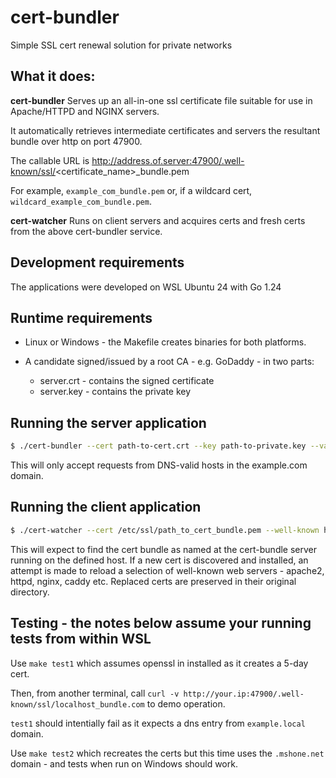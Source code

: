 # cert-bundler

Simple SSL cert renewal solution for private networks

## What it does:

**cert-bundler** Serves up an all-in-one ssl certificate file suitable for use in Apache/HTTPD and NGINX servers.

It automatically retrieves intermediate certificates and servers the resultant bundle over http on port 47900.

The callable URL is http://address.of.server:47900/.well-known/ssl/<certificate_name>\_bundle.pem

For example, `example_com_bundle.pem` or, if a wildcard cert, `wildcard_example_com_bundle.pem`.

**cert-watcher** Runs on client servers and acquires certs and fresh certs from the above cert-bundler service.

## Development requirements

The applications were developed on WSL Ubuntu 24 with Go 1.24

## Runtime requirements

- Linux or Windows - the Makefile creates binaries for both platforms.

- A candidate signed/issued by a root CA - e.g. GoDaddy - in two parts:
  - server.crt - contains the signed certificate
  - server.key - contains the private key

## Running the server application

```bash
$ ./cert-bundler --cert path-to-cert.crt --key path-to-private.key --valid-client-domain example.com
```

This will only accept requests from DNS-valid hosts in the example.com domain.

## Running the client application

```bash
$ ./cert-watcher --cert /etc/ssl/path_to_cert_bundle.pem --well-known host.name.or.ip.address
```

This will expect to find the cert bundle as named at the cert-bundle server running on the defined host.
If a new cert is discovered and installed, an attempt is made to reload a selection of well-known web servers - apache2, httpd, nginx, caddy etc.
Replaced certs are preserved in their original directory.

## Testing - the notes below assume your running tests from within WSL

Use `make test1` which assumes openssl in installed as it creates a 5-day cert.

Then, from another terminal, call `curl -v http://your.ip:47900/.well-known/ssl/localhost_bundle.com` to demo operation.

`test1` should intentially fail as it expects a dns entry from `example.local` domain.

Use `make test2` which recreates the certs but this time uses the `.mshone.net` domain - and tests when run on Windows should work.

```

```
